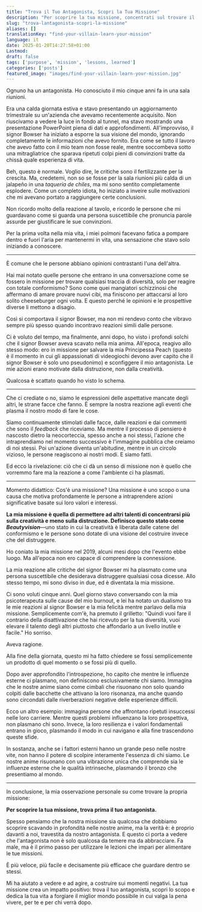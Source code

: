 ```yaml
---
title: "Trova il Tuo Antagonista, Scopri la Tua Missione"
description: "Per scoprire la tua missione, concentrati sul trovare il tuo antagonista, per collegare i puntini."
slug: "trova-lantagonista-scopri-la-missione"
aliases: []
translationKey: "find-your-villain-learn-your-mission"
language: it
date: 2025-01-20T14:27:58+01:00
Lastmod: 
draft: false 
tags: ['purpose', 'mission', 'lessons, learned']
categories: ['posts']
featured_image: "images/find-your-villain-learn-your-mission.jpg"
---
```

Ognuno ha un antagonista. Ho conosciuto il mio cinque anni fa in una sala riunioni.

Era una calda giornata estiva e stavo presentando un aggiornamento trimestrale su un'azienda che avevamo recentemente acquisito. Non riuscivamo a vedere la luce in fondo al tunnel, ma stavo mostrando una presentazione PowerPoint piena di dati e approfondimenti. All'improvviso, il signor Bowser ha iniziato a esporre la sua visione del mondo, ignorando completamente le informazioni che avevo fornito. Era come se tutto il lavoro che avevo fatto con il mio team non fosse reale, mentre soccombeva sotto una mitragliatrice che sparava ripetuti colpi pieni di convinzioni tratte da chissà quale esperienza di vita.

Beh, questo è normale. Voglio dire, le critiche sono il fertilizzante per la crescita. Ma, credetemi, non so se fosse per la sala riunioni più calda di un jalapeño in una *taqueria de chiles*, ma mi sono sentito completamente esplodere. Come un completo idiota, ho iniziato a inveire sulle motivazioni che mi avevano portato a raggiungere certe conclusioni.

Non ricordo molto della reazione al tavolo, e ricordo le persone che mi guardavano come si guarda una persona suscettibile che pronuncia parole assurde per giustificare le sue convinzioni.

Per la prima volta nella mia vita, i miei polmoni facevano fatica a pompare dentro e fuori l'aria per mantenermi in vita, una sensazione che stavo solo iniziando a conoscere.

---

È comune che le persone abbiano opinioni contrastanti l'una dell'altra.

Hai mai notato quelle persone che entrano in una conversazione come se fossero in missione per trovare qualsiasi traccia di diversità, solo per reagire con totale conformismo? Sono come quei mangiatori schizzinosi che affermano di amare provare nuovi cibi, ma finiscono per attaccarsi al loro solito cheeseburger ogni volta. E questo perché le opinioni e le prospettive diverse li mettono a disagio.

Così si comportava il signor Bowser, ma non mi rendevo conto che vibravo sempre più spesso quando incontravo reazioni simili dalle persone.

Ci è voluto del tempo, ma finalmente, anni dopo, ho visto i profondi solchi che il signor Bowser aveva scavato nella mia anima. All'epoca, reagivo allo stesso modo: ero in missione per salvare la mia Principessa Peach (questo è il momento in cui gli appassionati di videogiochi devono aver capito che il signor Bowser è solo uno pseudonimo) e sconfiggere il mio antagonista. Le mie azioni erano motivate dalla distruzione, non dalla creatività.

Qualcosa è scattato quando ho visto lo schema.

---

Che ci crediate o no, siamo le espressioni delle aspettative mancate degli altri, le strane facce che fanno. È sempre la nostra reazione agli eventi che plasma il nostro modo di fare le cose.

Siamo continuamente stimolati dalle facce, dalle reazioni e dai commenti che sono il *feedback* che riceviamo. Ma mentre il processo di pensiero è nascosto dietro la neocorteccia, spesso anche a noi stessi, l'azione che intraprendiamo nel momento successivo è l'immagine pubblica che creiamo di noi stessi. Poi un'azione diventa un'abitudine, mentre in un circolo vizioso, le persone reagiscono ai nostri modi. E siamo fatti.

Ed ecco la rivelazione: ciò che ci dà un senso di missione non è quello che vorremmo fare ma la reazione a come l'ambiente ci ha plasmati.

---

Momento didattico: Cos'è una missione? Una missione è uno scopo o una causa che motiva profondamente le persone a intraprendere azioni significative basate sui loro valori e interessi.

**La mia missione è quella di permettere ad altri talenti di concentrarsi più sulla creatività e meno sulla distruzione. Definisco questo stato come *Beautyvision***&mdash;uno stato in cui la creatività è liberata dalle catene del conformismo e le persone sono dotate di una visione del costruire invece che del distruggere.

Ho coniato la mia missione nel 2019, alcuni mesi dopo che l'evento ebbe luogo. Ma all'epoca non ero capace di comprendere la connessione.

La mia reazione alle critiche del signor Bowser mi ha plasmato come una persona suscettibile che desiderava distruggere qualsiasi cosa dicesse. Allo stesso tempo, mi sono diviso in due, ed è diventata la mia missione.

Ci sono voluti cinque anni. Quel giorno stavo conversando con la mia psicoterapeuta sulle cause del mio burnout, e lei ha notato un dualismo tra le mie reazioni al signor Bowser e la mia felicità mentre parlavo della mia missione. Semplicemente com'è, ha premuto il grilletto: "Quindi vuoi fare il contrario della disattivazione che hai ricevuto per la tua diversità, vuoi elevare il talento degli altri piuttosto che affondarlo a un livello inutile e facile." Ho sorriso.

Aveva ragione.

Alla fine della giornata, questo mi ha fatto chiedere se fossi semplicemente un prodotto di quel momento o se fossi più di quello.

Dopo aver approfondito l'introspezione, ho capito che mentre le influenze esterne ci plasmano, non definiscono esclusivamente chi siamo. Immagina che le nostre anime siano come cimbali che risuonano non solo quando colpiti dalle bacchette che attivano la loro risonanza, ma anche quando sono circondati dalle riverberazioni negative delle esperienze difficili.

Ecco un altro esempio: immagina persone che affrontano ripetuti insuccessi nelle loro carriere. Mentre questi problemi influenzano la loro prospettiva, non plasmano chi sono. Invece, la loro resilienza e i valori fondamentali entrano in gioco, plasmando il modo in cui navigano e alla fine trascendono queste sfide.

In sostanza, anche se i fattori esterni hanno un grande peso nelle nostre vite, non hanno il potere di scolpire interamente l'essenza di chi siamo. Le nostre anime risuonano con una vibrazione unica che comprende sia le influenze esterne che le qualità intrinseche, plasmando il bronzo che presentiamo al mondo.

---

In conclusione, la mia osservazione personale su come trovare la propria missione:

**Per scoprire la tua missione, trova prima il tuo antagonista.**

Spesso pensiamo che la nostra missione sia qualcosa che dobbiamo scoprire scavando in profondità nelle nostre anime, ma la verità è: è proprio davanti a noi, travestita da nostro antagonista. E questo ci porta a vedere che l'antagonista non è solo qualcosa da temere ma da abbracciare. Fa male, ma è il primo passo per utilizzare le lezioni che impari per alimentare le tue missioni.

È più veloce, più facile e decisamente più efficace che guardare dentro se stessi.

Mi ha aiutato a vedere e ad agire, a costruire sui momenti negativi. La tua missione crea un impatto positivo: trova il tuo antagonista, scopri lo scopo e dedica la tua vita a forgiare il miglior mondo possibile in cui valga la pena vivere, per te e per chi verrà dopo.